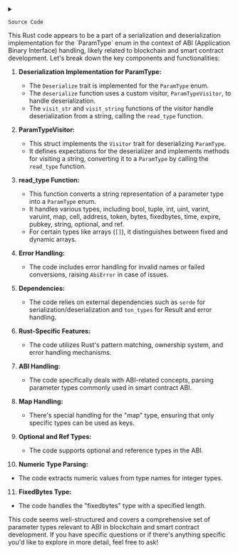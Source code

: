 <details>
  
  <summary>
    
    Source Code
    
  </summary>
  
  
  ```Rust
/*
* Copyright (C) 2019-2021 TON Labs. All Rights Reserved.
*
* Licensed under the SOFTWARE EVALUATION License (the "License"); you may not use
* this file except in compliance with the License.
*
* Unless required by applicable law or agreed to in writing, software
* distributed under the License is distributed on an "AS IS" BASIS,
* WITHOUT WARRANTIES OR CONDITIONS OF ANY KIND, either express or implied.
* See the License for the specific TON DEV software governing permissions and
* limitations under the License.
*/

//! Function and event param types.

use crate::{AbiError, Param};
use crate::contract::{AbiVersion, ABI_VERSION_1_0, ABI_VERSION_2_0, ABI_VERSION_2_1, ABI_VERSION_2_4};
use std::fmt;

use ton_types::{error, Result};

/// Function and event param types.
#[derive(Debug, Clone, PartialEq, Eq)]
pub enum ParamType {
    /// uint<M>: unsigned integer type of M bits.
    Uint(usize),
    /// int<M>: signed integer type of M bits.
    Int(usize),
    /// varuint<M>: variable length unsigned integer type of maximum M bytes.
    VarUint(usize),
    /// varint<M>: variable length integer type of maximum M bytes.
    VarInt(usize),
    /// bool: boolean value.
    Bool,
    /// Tuple: several values combined into tuple.
    Tuple(Vec<Param>),
    /// T[]: dynamic array of elements of the type T.
    Array(Box<ParamType>),
    /// T[k]: dynamic array of elements of the type T.
    FixedArray(Box<ParamType>, usize),
    /// cell - tree of cells
    Cell,
    /// hashmap - values dictionary
    Map(Box<ParamType>, Box<ParamType>),
    /// TON message address
    Address,
    /// byte array
    Bytes,
    /// fixed size byte array
    FixedBytes(usize),
    /// UTF8 string
    String,
    /// Nanograms
    Token,
    /// Timestamp
    Time,
    /// Message expiration time
    Expire,
    /// Public key
    PublicKey,
    /// Optional parameter
    Optional(Box<ParamType>),
    /// Parameter stored in reference
    Ref(Box<ParamType>),
}

impl fmt::Display for ParamType {
    fn fmt(&self, f: &mut fmt::Formatter) -> fmt::Result {
        write!(f, "{}", self.type_signature())
    }
}

impl ParamType {
    /// Returns type signature according to ABI specification
    pub fn type_signature(&self) -> String {
        match self {
            ParamType::Uint(size) => format!("uint{}", size),
            ParamType::Int(size) => format!("int{}", size),
            ParamType::VarUint(size) => format!("varuint{}", size),
            ParamType::VarInt(size) => format!("varint{}", size),
            ParamType::Bool => "bool".to_owned(),
            ParamType::Tuple(params) => {
                let mut signature = "".to_owned();
                for param in params {
                    signature += ",";
                    signature += &param.kind.type_signature();
                }
                signature.replace_range(..1, "(");
                signature + ")"
            }
            ParamType::Array(ref param_type) => format!("{}[]", param_type.type_signature()),
            ParamType::FixedArray(ref param_type, size) => {
                format!("{}[{}]", param_type.type_signature(), size)
            }
            ParamType::Cell => "cell".to_owned(),
            ParamType::Map(key_type, value_type) => format!(
                "map({},{})",
                key_type.type_signature(),
                value_type.type_signature()
            ),
            ParamType::Address => format!("address"),
            ParamType::Bytes => format!("bytes"),
            ParamType::FixedBytes(size) => format!("fixedbytes{}", size),
            ParamType::String => format!("string"),
            ParamType::Token => format!("gram"),
            ParamType::Time => format!("time"),
            ParamType::Expire => format!("expire"),
            ParamType::PublicKey => format!("pubkey"),
            ParamType::Optional(ref param_type) => {
                format!("optional({})", param_type.type_signature())
            }
            ParamType::Ref(ref param_type) => format!("ref({})", param_type.type_signature()),
        }
    }

    pub fn set_components(&mut self, components: Vec<Param>) -> Result<()> {
        match self {
            ParamType::Tuple(params) => {
                if components.len() == 0 {
                    Err(error!(AbiError::EmptyComponents))
                } else {
                    Ok(*params = components)
                }
            }
            ParamType::Array(array_type) => array_type.set_components(components),
            ParamType::FixedArray(array_type, _) => array_type.set_components(components),
            ParamType::Map(_, value_type) => value_type.set_components(components),
            ParamType::Optional(inner_type) => inner_type.set_components(components),
            ParamType::Ref(inner_type) => inner_type.set_components(components),
            _ => {
                if components.len() != 0 {
                    Err(error!(AbiError::UnusedComponents))
                } else {
                    Ok(())
                }
            }
        }
    }

    /// Check if parameter type is supoorted in particular ABI version
    pub fn is_supported(&self, abi_version: &AbiVersion) -> bool {
        match self {
            ParamType::Time | ParamType::Expire | ParamType::PublicKey => {
                abi_version >= &ABI_VERSION_2_0
            }
            ParamType::String
            | ParamType::Optional(_)
            | ParamType::VarInt(_)
            | ParamType::VarUint(_) => abi_version >= &ABI_VERSION_2_1,
            ParamType::Ref(_) => abi_version >= &ABI_VERSION_2_4,
            _ => abi_version >= &ABI_VERSION_1_0,
        }
    }
}


  ```
</details>
This Rust code appears to be a part of a serialization and deserialization implementation for the `ParamType` enum in the context of ABI (Application Binary Interface) handling, likely related to blockchain and smart contract development. Let's break down the key components and functionalities:

1. **Deserialization Implementation for ParamType:**
   - The `Deserialize` trait is implemented for the `ParamType` enum.
   - The `deserialize` function uses a custom visitor, `ParamTypeVisitor`, to handle deserialization.
   - The `visit_str` and `visit_string` functions of the visitor handle deserialization from a string, calling the `read_type` function.

2. **ParamTypeVisitor:**
   - This struct implements the `Visitor` trait for deserializing `ParamType`.
   - It defines expectations for the deserializer and implements methods for visiting a string, converting it to a `ParamType` by calling the `read_type` function.

3. **read_type Function:**
   - This function converts a string representation of a parameter type into a `ParamType` enum.
   - It handles various types, including bool, tuple, int, uint, varint, varuint, map, cell, address, token, bytes, fixedbytes, time, expire, pubkey, string, optional, and ref.
   - For certain types like arrays (`[]`), it distinguishes between fixed and dynamic arrays.

4. **Error Handling:**
   - The code includes error handling for invalid names or failed conversions, raising `AbiError` in case of issues.

5. **Dependencies:**
   - The code relies on external dependencies such as `serde` for serialization/deserialization and `ton_types` for Result and error handling.

6. **Rust-Specific Features:**
   - The code utilizes Rust's pattern matching, ownership system, and error handling mechanisms.

7. **ABI Handling:**
   - The code specifically deals with ABI-related concepts, parsing parameter types commonly used in smart contract ABI.

8. **Map Handling:**
   - There's special handling for the "map" type, ensuring that only specific types can be used as keys.

9. **Optional and Ref Types:**
   - The code supports optional and reference types in the ABI.

10. **Numeric Type Parsing:**
   - The code extracts numeric values from type names for integer types.

11. **FixedBytes Type:**
   - The code handles the "fixedbytes" type with a specified length.

This code seems well-structured and covers a comprehensive set of parameter types relevant to ABI in blockchain and smart contract development. If you have specific questions or if there's anything specific you'd like to explore in more detail, feel free to ask!
